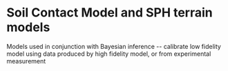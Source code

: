 # Soil Contact Model and SPH terrain models
Models used in conjunction with Bayesian inference -- calibrate low fidelity model using data produced by high fidelity model, or from experimental measurement
